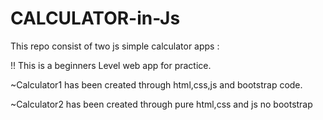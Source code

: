 # CALCULATOR-in-Js
This repo consist of two js simple calculator apps :

 !! This is a beginners Level web app for practice. 
 
  ~Calculator1 has been created through html,css,js and bootstrap code.
  
  ~Calculator2 has been created through pure html,css and js no bootstrap
